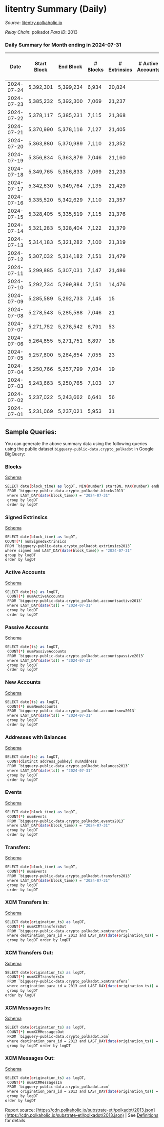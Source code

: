 # litentry Summary (Daily)

_Source_: [litentry.polkaholic.io](https://litentry.polkaholic.io)

*Relay Chain*: polkadot
*Para ID*: 2013



### Daily Summary for Month ending in 2024-07-31


| Date    | Start Block | End Block | # Blocks | # Extrinsics | # Active Accounts | # Passive Accounts | # New Accounts | # Addresses | # Events  | # Transfers ($USD) | # XCM Transfers In ($USD) | # XCM Transfers Out ($USD) | # XCM In | # XCM Out | Issues |
|---------|-------------|-----------|----------|--------------|-------------------|--------------------|----------------|-------------|-----------|--------------------|---------------------------|----------------------------|----------|-----------|--------|
| 2024-07-24 | 5,392,301 | 5,399,234 | 6,934 | 20,824 |  |  |  |  | 126,656 | 1  |   |   |  |  |  |
| 2024-07-23 | 5,385,232 | 5,392,300 | 7,069 | 21,237 |  |  |  | 4,753 | 129,013 | 1  |   |   |  |  |  |
| 2024-07-22 | 5,378,117 | 5,385,231 | 7,115 | 21,368 |  |  |  | 4,753 | 129,785 |   |   |   |  |  |  |
| 2024-07-21 | 5,370,990 | 5,378,116 | 7,127 | 21,405 |  |  |  | 4,753 | 127,807 |   |   |   |  |  |  |
| 2024-07-20 | 5,363,880 | 5,370,989 | 7,110 | 21,352 |  |  |  | 4,753 | 129,683 |   |   |   |  |  |  |
| 2024-07-19 | 5,356,834 | 5,363,879 | 7,046 | 21,160 |  |  |  | 4,753 | 128,591 |   |   |   |  |  |  |
| 2024-07-18 | 5,349,765 | 5,356,833 | 7,069 | 21,233 |  |  |  | 4,752 | 128,957 |   |   |   |  |  |  |
| 2024-07-17 | 5,342,630 | 5,349,764 | 7,135 | 21,429 |  |  |  | 4,752 | 130,113 |   |   |   |  |  |  |
| 2024-07-16 | 5,335,520 | 5,342,629 | 7,110 | 21,357 |  |  |  | 4,752 | 129,703 |   |   |   |  |  |  |
| 2024-07-15 | 5,328,405 | 5,335,519 | 7,115 | 21,376 |  |  |  | 4,752 | 129,819 | 4  |   |   |  |  |  |
| 2024-07-14 | 5,321,283 | 5,328,404 | 7,122 | 21,379 |  |  |  | 4,751 | 129,803 |   |   |   |  |  |  |
| 2024-07-13 | 5,314,183 | 5,321,282 | 7,100 | 21,319 |  |  |  | 4,751 | 129,463 | 1  |   |   |  |  |  |
| 2024-07-12 | 5,307,032 | 5,314,182 | 7,151 | 21,479 |  |  |  | 4,750 | 130,403 | 4  |   |   |  |  |  |
| 2024-07-11 | 5,299,885 | 5,307,031 | 7,147 | 21,486 |  |  |  | 4,750 | 130,304 |   |   |   |  |  |  |
| 2024-07-10 | 5,292,734 | 5,299,884 | 7,151 | 14,476 |  |  |  | 4,750 | 95,324 | 3  |   |   |  |  |  |
| 2024-07-09 | 5,285,589 | 5,292,733 | 7,145 | 15 |  |  |  |  | 23,043 | 1  |   |   |  |  |  |
| 2024-07-08 | 5,278,543 | 5,285,588 | 7,046 | 21 |  |  |  |  | 22,876 |   |   |   |  |  |  |
| 2024-07-07 | 5,271,752 | 5,278,542 | 6,791 | 53 |  |  |  |  | 22,614 | 3  |   |   |  |  |  |
| 2024-07-06 | 5,264,855 | 5,271,751 | 6,897 | 18 |  |  |  |  | 20,379 |   |   |   |  |  |  |
| 2024-07-05 | 5,257,800 | 5,264,854 | 7,055 | 23 |  |  |  |  | 22,886 |   |   |   |  |  |  |
| 2024-07-04 | 5,250,766 | 5,257,799 | 7,034 | 19 |  |  |  |  | 22,814 | 2  |   |   |  |  |  |
| 2024-07-03 | 5,243,663 | 5,250,765 | 7,103 | 17 |  |  |  |  | 22,934 |   |   |   |  |  |  |
| 2024-07-02 | 5,237,022 | 5,243,662 | 6,641 | 56 |  |  |  |  | 21,641 | 12  |   |   |  |  |  |
| 2024-07-01 | 5,231,069 | 5,237,021 | 5,953 | 31 |  |  |  |  | 18,601 |   |   |   |  |  |  |

## Sample Queries:
You can generate the above summary data using the following queries using the public dataset `bigquery-public-data.crypto_polkadot` in Google BigQuery:


### Blocks 

[Schema](https://github.com/colorfulnotion/substrate-etl/blob/main/schema/blocks.json)

```bash
SELECT date(block_time) as logDT, MIN(number) startBN, MAX(number) endBN, COUNT(*) numBlocks 
 FROM `bigquery-public-data.crypto_polkadot.blocks2013`  
 where LAST_DAY(date(block_time)) = "2024-07-31" 
 group by logDT 
 order by logDT
```

### Signed Extrinsics 

[Schema](https://github.com/colorfulnotion/substrate-etl/blob/main/schema/extrinsics.json)

```bash
SELECT date(block_time) as logDT, 
COUNT(*) numSignedExtrinsics 
FROM `bigquery-public-data.crypto_polkadot.extrinsics2013`  
where signed and LAST_DAY(date(block_time)) = "2024-07-31" 
group by logDT 
order by logDT
```

### Active Accounts 

[Schema](https://github.com/colorfulnotion/substrate-etl/blob/main/schema/accountsactive.json)

```bash
SELECT date(ts) as logDT, 
 COUNT(*) numActiveAccounts 
 FROM `bigquery-public-data.crypto_polkadot.accountsactive2013` 
 where LAST_DAY(date(ts)) = "2024-07-31" 
 group by logDT 
 order by logDT
```

### Passive Accounts 

[Schema](https://github.com/colorfulnotion/substrate-etl/blob/main/schema/accountspassive.json)

```bash
SELECT date(ts) as logDT, 
 COUNT(*) numPassiveAccounts 
 FROM `bigquery-public-data.crypto_polkadot.accountspassive2013` 
 where LAST_DAY(date(ts)) = "2024-07-31" 
 group by logDT 
 order by logDT
```

### New Accounts 

[Schema](https://github.com/colorfulnotion/substrate-etl/blob/main/schema/accountsnew.json)

```bash
SELECT date(ts) as logDT, 
 COUNT(*) numNewAccounts 
 FROM `bigquery-public-data.crypto_polkadot.accountsnew2013` 
 where LAST_DAY(date(ts)) = "2024-07-31" 
 group by logDT
 order by logDT
```

### Addresses with Balances 

[Schema](https://github.com/colorfulnotion/substrate-etl/blob/main/schema/balances.json)

```bash
SELECT date(ts) as logDT,
 COUNT(distinct address_pubkey) numAddress 
 FROM `bigquery-public-data.crypto_polkadot.balances2013` 
 where LAST_DAY(date(ts)) = "2024-07-31" 
 group by logDT 
 order by logDT
```

### Events 

[Schema](https://github.com/colorfulnotion/substrate-etl/blob/main/schema/events.json)

```bash
SELECT date(block_time) as logDT, 
 COUNT(*) numEvents 
 FROM `bigquery-public-data.crypto_polkadot.events2013` 
 where LAST_DAY(date(block_time)) = "2024-07-31" 
 group by logDT 
 order by logDT
```

### Transfers:

[Schema](https://github.com/colorfulnotion/substrate-etl/blob/main/schema/transfers.json)

```bash
SELECT date(block_time) as logDT, 
 COUNT(*) numEvents 
 FROM `bigquery-public-data.crypto_polkadot.transfers2013` 
 where LAST_DAY(date(block_time)) = "2024-07-31" 
 group by logDT 
 order by logDT
```

### XCM Transfers In: 

[Schema](https://github.com/colorfulnotion/substrate-etl/blob/main/schema/xcmtransfers.json)

```bash
SELECT date(origination_ts) as logDT, 
 COUNT(*) numXCMTransfersOut 
 FROM `bigquery-public-data.crypto_polkadot.xcmtransfers` 
 where destination_para_id = 2013 and LAST_DAY(date(origination_ts)) = "2024-07-31" 
 group by logDT order by logDT
```

### XCM Transfers Out: 

[Schema](https://github.com/colorfulnotion/substrate-etl/blob/main/schema/xcmtransfers.json)

```bash
SELECT date(origination_ts) as logDT, 
 COUNT(*) numXCMTransfersIn 
 FROM `bigquery-public-data.crypto_polkadot.xcmtransfers` 
 where origination_para_id = 2013 and LAST_DAY(date(origination_ts)) = "2024-07-31" 
 group by logDT 
order by logDT
```

### XCM Messages In: 

[Schema](https://github.com/colorfulnotion/substrate-etl/blob/main/schema/xcm.json)

```bash
SELECT date(origination_ts) as logDT, 
 COUNT(*) numXCMMessagesOut 
 FROM `bigquery-public-data.crypto_polkadot.xcm` 
 where destination_para_id = 2013 and LAST_DAY(date(origination_ts)) = "2024-07-31" 
 group by logDT order by logDT
```

### XCM Messages Out: 

[Schema](https://github.com/colorfulnotion/substrate-etl/blob/main/schema/xcm.json)

```bash
SELECT date(origination_ts) as logDT, 
 COUNT(*) numXCMMessagesIn 
 FROM `bigquery-public-data.crypto_polkadot.xcm` 
 where origination_para_id = 2013 and LAST_DAY(date(origination_ts)) = "2024-07-31" 
 group by logDT 
order by logDT
```


Report source: [https://cdn.polkaholic.io/substrate-etl/polkadot/2013.json](https://cdn.polkaholic.io/substrate-etl/polkadot/2013.json) | See [Definitions](/DEFINITIONS.md) for details
